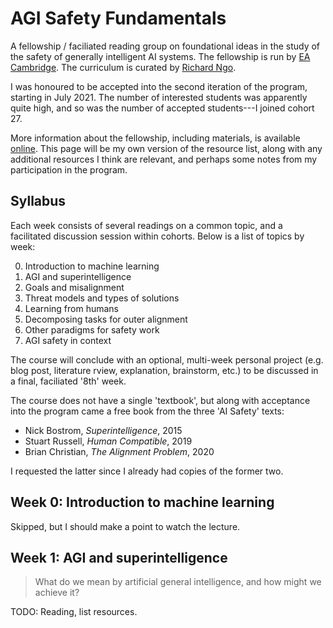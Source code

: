 # AGI Safety Fundamentals

A fellowship / faciliated reading group on foundational ideas in the study
of the safety of generally intelligent AI systems.
The fellowship is run by [EA Cambridge](https://www.eacambridge.org/).
The curriculum is curated by [Richard Ngo](http://thinkingcomplete.blogspot.com/p/about.html).

I was honoured to be accepted into the second iteration of the program,
starting in July 2021. The number of interested students was apparently
quite high, and so was the number of accepted students---I joined cohort 27.

More information about the fellowship, including materials, is available
[online](https://www.eacambridge.org/agi-safety-fundamentals).
This page will be my own version of the resource list, along with
any additional resources I think are relevant, and perhaps some notes
from my participation in the program.

## Syllabus

Each week consists of several readings on a common topic, and a facilitated
discussion session within cohorts. Below is a list of topics by week:

0. Introduction to machine learning
1. AGI and superintelligence
2. Goals and misalignment
3. Threat models and types of solutions
4. Learning from humans
5. Decomposing tasks for outer alignment
6. Other paradigms for safety work
7. AGI safety in context

The course will conclude with an optional, multi-week personal project
(e.g. blog post, literature rview, explanation, brainstorm, etc.)
to be discussed in a final, faciliated '8th' week.

The course does not have a single 'textbook', but along with acceptance into
the program came a free book from the three 'AI Safety' texts:

* Nick Bostrom, *Superintelligence*, 2015
* Stuart Russell, *Human Compatible*, 2019
* Brian Christian, *The Alignment Problem*, 2020

I requested the latter since I already had copies of the former two.


## Week 0: Introduction to machine learning

Skipped, but I should make a point to watch the lecture.

## Week 1: AGI and superintelligence

> What do we mean by artificial general intelligence, and how might we
> achieve it?

TODO: Reading, list resources.



